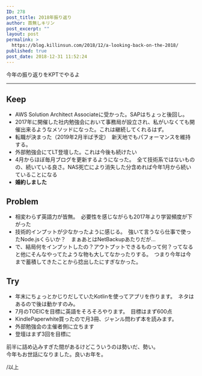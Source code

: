 ```yaml
---
ID: 278
post_title: 2018年振り返り
author: 首無しキリン
post_excerpt: ""
layout: post
permalink: >
  https://blog.killinsun.com/2018/12/a-looking-back-on-the-2018/
published: true
post_date: 2018-12-31 11:52:24
---
```

<!-- wp:paragraph -->
今年の振り返りをKPTでやるよ
<!-- /wp:paragraph -->

<!-- wp:separator -->

<hr class="wp-block-separator"/>

<!-- /wp:separator -->

<!-- wp:more -->
<!--more-->
<!-- /wp:more -->

<!-- wp:heading -->

<h2>Keep</h2>

<!-- /wp:heading -->

<!-- wp:list -->

<ul><li>AWS Solution Architect Associateに受かった。SAPはちょっと後回し。</li><li>2017年に開催した社内勉強会において事務局が設立され、私がいなくても開催出来るようなメソッドになった。これは継続してくれるはず。</li><li>転職が決まった（2019年2月半ば予定）　新天地でもパフォーマンスを維持する。</li><li>外部勉強会にてLT登壇した。これは今後も続けたい</li><li>4月からほぼ毎月ブログを更新するようになった。　全て技術系ではないものの、続いている良さ。NAS死亡により消失した分含めれば今年1月から続いていることになる</li><li><strong>婚約しました</strong></li></ul>

<!-- /wp:list -->

<!-- wp:heading -->

<h2>Problem</h2>

<!-- /wp:heading -->

<!-- wp:list -->

<ul><li>相変わらず英語力が皆無。　必要性を感じながらも2017年より学習頻度が下がった</li><li>技術的インプットが少なかったように感じる。　強いて言うなら仕事で使ったNode.jsくらいか？　まぁあとはNetBackupあたりだが…</li><li>で、結局何をインプットしたの？アウトプットできるものって何？ってなると他にそんなやってたような物も大してなかったりする。　つまり今年は今まで蓄積してきたことから捻出したにすぎなかった。</li></ul>

<!-- /wp:list -->

<!-- wp:heading -->

<h2>Try</h2>

<!-- /wp:heading -->

<!-- wp:list -->

<ul><li>年末にちょっとかじりだしていたKotlinを使ってアプリを作ります。　ネタはあるので後は動かすのみ。</li><li>7月のTOEICを目標に英語をそろそろやります。　目標はまず600点</li><li>KindlePaperwhite買ったので月3冊、ジャンル問わず本を読みます。</li><li>外部勉強会の主催者側に立ちます</li><li>登壇はまず3回を目標に</li></ul>

<!-- /wp:list -->

<!-- wp:paragraph -->

<!-- /wp:paragraph -->

<!-- wp:paragraph -->
前半に詰め込みすぎた間があるけどこういうのは勢いだ、勢い。<br>今年もお世話になりました。良いお年を。
<!-- /wp:paragraph -->

<!-- wp:paragraph -->
/以上
<!-- /wp:paragraph -->

<!-- wp:paragraph -->

<!-- /wp:paragraph -->

<!-- wp:paragraph -->

<!-- /wp:paragraph -->